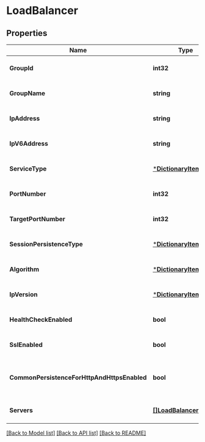 # LoadBalancer

## Properties
Name | Type | Description | Notes
------------ | ------------- | ------------- | -------------
**GroupId** | **int32** | Group id | [optional] [default to null]
**GroupName** | **string** | Group name | [optional] [default to null]
**IpAddress** | **string** | IPv4 address | [optional] [default to null]
**IpV6Address** | **string** | IPv6 address | [optional] [default to null]
**ServiceType** | [***DictionaryItem**](DictionaryItem.md) | Service type (HTTP, SMTP, Port...) | [optional] [default to null]
**PortNumber** | **int32** | Port number for \&quot;Port\&quot; service type | [optional] [default to null]
**TargetPortNumber** | **int32** | Port number for \&quot;TargetPort\&quot; service type | [optional] [default to null]
**SessionPersistenceType** | [***DictionaryItem**](DictionaryItem.md) | Session persistence type | [optional] [default to null]
**Algorithm** | [***DictionaryItem**](DictionaryItem.md) | Algorithm | [optional] [default to null]
**IpVersion** | [***DictionaryItem**](DictionaryItem.md) | IP version | [optional] [default to null]
**HealthCheckEnabled** | **bool** | Is health check enabled | [optional] [default to null]
**SslEnabled** | **bool** | Is ssl enabled (only for \&quot;HTTP\&quot; service type) | [optional] [default to null]
**CommonPersistenceForHttpAndHttpsEnabled** | **bool** | Is common persistence for HTTP and HTTPS enabled (only for \&quot;HTTP\&quot; service type) | [optional] [default to null]
**Servers** | [**[]LoadBalancerServer**](LoadBalancerServer.md) | Services | [optional] [default to null]

[[Back to Model list]](../README.md#documentation-for-models) [[Back to API list]](../README.md#documentation-for-api-endpoints) [[Back to README]](../README.md)


